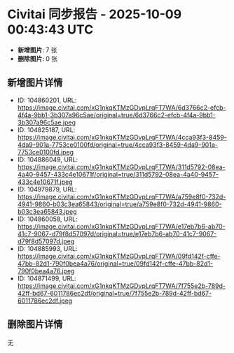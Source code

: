 # Civitai 同步报告 - 2025-10-09 00:43:43 UTC

- **新增图片**: 7 张
- **删除图片**: 0 张

## 新增图片详情
- ID: 104860201, URL: https://image.civitai.com/xG1nkqKTMzGDvpLrqFT7WA/6d3766c2-efcb-4f4a-9bb1-3b307a96c5ae/original=true/6d3766c2-efcb-4f4a-9bb1-3b307a96c5ae.jpeg
- ID: 104825187, URL: https://image.civitai.com/xG1nkqKTMzGDvpLrqFT7WA/4cca93f3-8459-4da9-901a-7753ce0100fd/original=true/4cca93f3-8459-4da9-901a-7753ce0100fd.jpeg
- ID: 104886049, URL: https://image.civitai.com/xG1nkqKTMzGDvpLrqFT7WA/311d5792-08ea-4a40-9457-433c4e10671f/original=true/311d5792-08ea-4a40-9457-433c4e10671f.jpeg
- ID: 104979879, URL: https://image.civitai.com/xG1nkqKTMzGDvpLrqFT7WA/a759e8f0-732d-4941-9860-b03c3ea65843/original=true/a759e8f0-732d-4941-9860-b03c3ea65843.jpeg
- ID: 104860058, URL: https://image.civitai.com/xG1nkqKTMzGDvpLrqFT7WA/e17eb7b6-ab70-41c7-9067-d79f8d57097d/original=true/e17eb7b6-ab70-41c7-9067-d79f8d57097d.jpeg
- ID: 104885993, URL: https://image.civitai.com/xG1nkqKTMzGDvpLrqFT7WA/09fd142f-cffe-47bb-82d1-790f0bea4a76/original=true/09fd142f-cffe-47bb-82d1-790f0bea4a76.jpeg
- ID: 104871499, URL: https://image.civitai.com/xG1nkqKTMzGDvpLrqFT7WA/7f755e2b-789d-42ff-bd67-6011786ec2df/original=true/7f755e2b-789d-42ff-bd67-6011786ec2df.jpeg

## 删除图片详情
无
